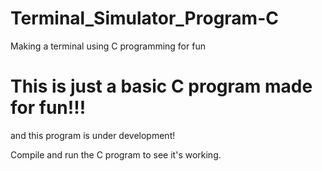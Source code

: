 # Terminal_Simulator_Program-C
  Making a terminal using C programming for fun

# This is just a basic C program made for fun!!!
and this program is under development!

Compile and run the C program to see it's working.

